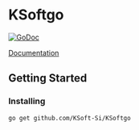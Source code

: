 # KSoftgo

[![GoDoc](https://godoc.org/github.com/KSoft-Si/KSoftgo?status.svg)](https://godoc.org/github.com/KSoft-Si/KSoftgo)

[Documentation](https://go.docs.ksoft.si/)

## Getting Started
### Installing
```sh
go get github.com/KSoft-Si/KSoftgo
```
